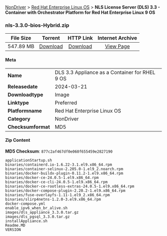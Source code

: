 
[NonDriver](/README.md)  >  [Red Hat Enterprise Linux OS](/index/NonDriver/Red_Hat_Enterprise_Linux_OS.md)  >  **NLS License Server (DLS) 3.3 - Container with Orchestrator Platform for Red Hat Enterprise Linux 9 OS**


### nls-3.3.0-bios-Hybrid.zip

| **File Size** | **Torrent**  | **HTTP Link** | **Internet Archive** |
|:-------------:|:------------:|:-------------:|:--------------------:|
| 547.89 MB |  [Download](https://archive.org/download/nvgpu_nls-3.3.0-bios-Hybrid.zip/nvgpu_nls-3.3.0-bios-Hybrid.zip_archive.torrent)       | [Download](https://archive.org/compress/nvgpu_nls-3.3.0-bios-Hybrid.zip) | [View Page](https://archive.org/details/nvgpu_nls-3.3.0-bios-Hybrid.zip)       |

#### Meta

<table>
<tr><td><strong>Name</strong></td><td>DLS 3.3 Appliance as a Container for RHEL 9 OS</td></tr>
<tr><td><strong>Releasedate</strong></td><td>2024-03-21</td></tr>
<tr><td><strong>Downloadtype</strong></td><td>Image</td></tr>
<tr><td><strong>Linktype</strong></td><td>Preferred</td></tr>
<tr><td><strong>Platformname</strong></td><td>Red Hat Enterprise Linux OS</td></tr>
<tr><td><strong>Category</strong></td><td>NonDriver</td></tr>
<tr><td><strong>Checksumformat</strong></td><td>MD5</td></tr>
</table>

#### Zip Content

**MD5 Checksum**: `877c2af467df0e060f655459e2827190`

```text
applicationStartup.sh
binaries/containerd.io-1.6.22-3.1.el9.x86_64.rpm
binaries/container-selinux-2.205.0-1.el9_2.noarch.rpm
binaries/docker-buildx-plugin-0.11.2-1.el9.x86_64.rpm
binaries/docker-ce-24.0.5-1.el9.x86_64.rpm
binaries/docker-ce-cli-24.0.5-1.el9.x86_64.rpm
binaries/docker-ce-rootless-extras-24.0.5-1.el9.x86_64.rpm
binaries/docker-compose-plugin-2.20.2-1.el9.x86_64.rpm
binaries/fuse-overlayfs-1.11-1.el9_2.x86_64.rpm
binaries/slirp4netns-1.2.0-3.el9.x86_64.rpm
docker-compose.yml
enable_ipv6_when_br_alive.sh
images/dls_appliance_3.3.0.tar.gz
images/dls_pgsql_3.3.0.tar.gz
installAppliance.sh
Readme.MD
VERSION
```
